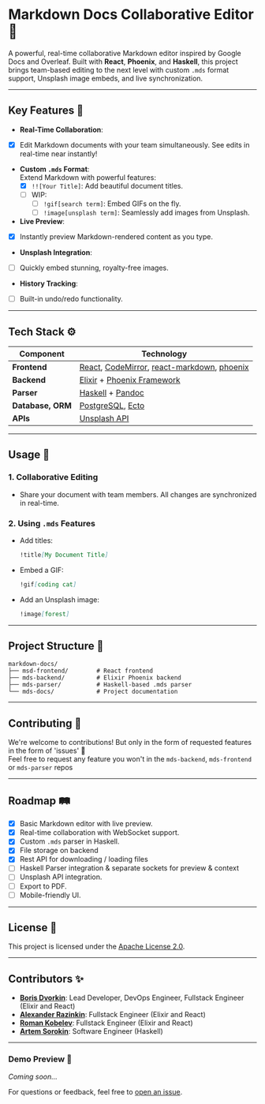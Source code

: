 # **Markdown Docs Collaborative Editor** 🚀

A powerful, real-time collaborative Markdown editor inspired by Google Docs and Overleaf. Built with **React**, **Phoenix**, and **Haskell**, this project brings team-based editing to the next level with custom `.mds` format support, Unsplash image embeds, and live synchronization.

---

## **Key Features** 🌟

- **Real-Time Collaboration**:  
- [x] Edit Markdown documents with your team simultaneously. See edits in real-time near instantly!

- **Custom `.mds` Format**:  
  Extend Markdown with powerful features:
  - [x] `!![Your Title]`: Add beautiful document titles.  
  - [ ] WIP:
    - [ ] `!gif[search term]`: Embed GIFs on the fly.  
    - [ ] `!image[unsplash term]`: Seamlessly add images from Unsplash.  

- **Live Preview**:  
- [x] Instantly preview Markdown-rendered content as you type.

- **Unsplash Integration**:  
- [ ] Quickly embed stunning, royalty-free images.

- **History Tracking**:  
- [ ] Built-in undo/redo functionality.

---

## **Tech Stack** ⚙️

| **Component**   | **Technology**                           |
|------------------|------------------------------------------|
| **Frontend**     | [React](https://reactjs.org/), [CodeMirror](https://codemirror.net/), [react-markdown](https://github.com/remarkjs/react-markdown), [phoenix](https://www.npmjs.com/package/phoenix) |
| **Backend**      | [Elixir](https://elixir-lang.org/) + [Phoenix Framework](https://www.phoenixframework.org/) |
| **Parser**       | [Haskell](https://www.haskell.org/) + [Pandoc](https://pandoc.org/) |
| **Database, ORM**     | [PostgreSQL](https://www.postgresql.org/), [Ecto](https://github.com/elixir-ecto/ecto)                              |
| **APIs**         | [Unsplash API](https://unsplash.com/developers) |

---

## **Usage** 📖

### 1. **Collaborative Editing**
- Share your document with team members. All changes are synchronized in real-time.

### 2. **Using `.mds` Features**
- Add titles:
  ```markdown
  !title[My Document Title]
  ```
- Embed a GIF:
  ```markdown
  !gif[coding cat]
  ```
- Add an Unsplash image:
  ```markdown
  !image[forest]
  ```

---

## **Project Structure** 📂

```plaintext
markdown-docs/
├── msd-frontend/        # React frontend
├── mds-backend/         # Elixir Phoenix backend
├── mds-parser/          # Haskell-based .mds parser
└── mds-docs/            # Project documentation
```

---

## **Contributing** 🤝

We're welcome to contributions! But only in the form of requested features in the form of 'issues' 👼  
Feel free to request any feature you won't in the `mds-backend`, `mds-frontend` or `mds-parser` repos

---

## **Roadmap** 🛤️

- [x] Basic Markdown editor with live preview.  
- [x] Real-time collaboration with WebSocket support.  
- [x] Custom `.mds` parser in Haskell.
- [x] File storage on backend
- [x] Rest API for downloading / loading files
- [ ] Haskell Parser integration & separate sockets for preview & context 
- [ ] Unsplash API integration.  
- [ ] Export to PDF.
- [ ] Mobile-friendly UI.  

---

## **License** 📜

This project is licensed under the [Apache License 2.0](LICENSE).  

---

## **Contributors** ✨

- **[Boris Dvorkin](https://github.com/worthant)**: Lead Developer, DevOps Engineer, Fullstack Engineer (Elixir and React)  
- **[Alexander Razinkin](https://github.com/DecafMangoITMO)**: Fullstack Engineer (Elixir and React)  
- **[Roman Kobelev](https://github.com/Romariok)**: Fullstack Engineer (Elixir and React)  
- **[Artem Sorokin](https://github.com/ta4ilka69)**: Software Engineer (Haskell)

---

### **Demo Preview** 🎥

*Coming soon...*

For questions or feedback, feel free to [open an issue](https://github.com/Imtjl/markdown-docs/issues).  
